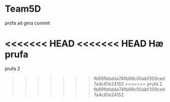 # Team5D

prófa að gera commit

<<<<<<< HEAD
<<<<<<< HEAD
Hæ prufa
=======
prufa 2
>>>>>>> fb89fbbdda74fb69c00abf359ced7a4c81e24152
=======
prufa 2
>>>>>>> fb89fbbdda74fb69c00abf359ced7a4c81e24152
